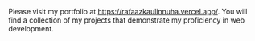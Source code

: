 Please visit my portfolio at https://rafaazkaulinnuha.vercel.app/. You will find a collection of my projects that demonstrate my proficiency in web development.
